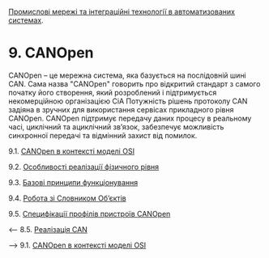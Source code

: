 [Промислові мережі та інтеграційні технології в автоматизованих системах](README.md). 

# 9. CANOpen

CANOpen – це мережна система, яка базується на послідовній шині CAN. Сама назва "CANOpen" говорить про відкритий стандарт з самого початку його створення, який розроблений і підтримується некомерційною організацією CiA Потужність рішень протоколу CAN задіяна в зручних для використання сервісах прикладного рівня CANOpen. CANOpen підтримує передачу даних процесу в реальному часі, циклічний та ациклічний зв’язок, забезпечує можливість синхронної передачі та відмінний захист від помилок. 

9.1. [CANOpen в контексті моделі OSI](9_1.md) 

9.2. [Особливості реалізації фізичного рівня](9_2.md) 

9.3. [Базові принципи функціонування](9_3.md) 

9.4. [Робота зі Словником Об’єктів](9_4.md) 

9.5. [Специфікації профілів пристроїв CANOpen](9_5.md)



<-- 8.5. [Реалізація CAN](8_5.md)

--> 9.1. [CANOpen в контексті моделі OSI](9_1.md) 
